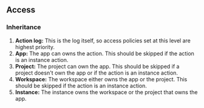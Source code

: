 ## Access
### Inheritance
1. **Action log:** This is the log itself, so access policies set at this level are highest priority.
2. **App:** The app can owns the action. This should be skipped if the action is an instance action.
3. **Project:** The project can own the app. This should be skipped if a project doesn't own the app or if the action is an instance action.
4. **Workspace:** The workspace either owns the app or the project. This should be skipped if the action is an instance action.
5. **Instance:** The instance owns the workspace or the project that owns the app.